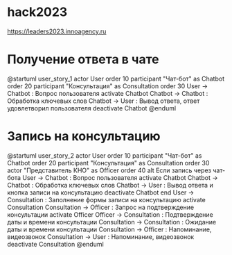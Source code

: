 # hack2023

https://leaders2023.innoagency.ru

# Получение ответа в чате
@startuml user_story_1
actor User order 10
participant "Чат-бот" as Chatbot order 20
participant "Консультация" as Consultation order 30
User -> Chatbot : Вопрос пользователя
activate Chatbot
Chatbot -> Chatbot : Обработка ключевых слов
Chatbot -> User : Вывод ответа, ответ удовлетворил пользователя
deactivate Chatbot
@enduml

# Запись на консультацию
@startuml user_story_2
actor User order 10
participant "Чат-бот" as Chatbot order 20
participant "Консультация" as Consultation order 30
actor "Представитель КНО" as Officer order 40
alt Если запись через чат-бота
User -> Chatbot : Вопрос пользователя
activate Chatbot
Chatbot -> Chatbot : Обработка ключевых слов
Chatbot -> User : Вывод ответа и кнопка записи на консультацию
deactivate Chatbot
end
User -> Consultation : Заполнение формы записи на консультацию
activate Consultation
Consultation -> Officer : Запрос на подтверждение консультации
activate Officer
Officer -> Consultation : Подтверждение даты и времени консультации
Consultation -> Consultation : Ожидание даты и времени консультации
Consultation -> Officer : Напоминание, видеозвонок
Consultation -> User : Напоминание, видеозвонок
deactivate Consultation
@enduml